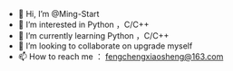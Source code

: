 - 👋 Hi, I’m @Ming-Start
- 👀 I’m interested in Python ，C/C++
- 🌱 I’m currently learning Python ，C/C++
- 💞️ I’m looking to collaborate on upgrade myself
- 📫 How to reach me ： fengchengxiaosheng@163.com

<!---
Ming-Start/Ming-Start is a ✨ special ✨ repository because its `README.md` (this file) appears on your GitHub profile.
You can click the Preview link to take a look at your changes.
--->
